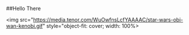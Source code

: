 ##Hello There

<img src="https://media.tenor.com/WuOwfnsLcfYAAAAC/star-wars-obi-wan-kenobi.gif" style="object-fit: cover; width: 100%>
